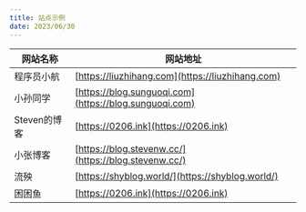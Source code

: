 ```yaml
---
title: 站点示例
date: 2023/06/30
---
```


|网站名称|网站地址|
|  ----  | ----  |
| 程序员小航  | [https://liuzhihang.com](https://liuzhihang.com) |
| 小孙同学  | [https://blog.sunguoqi.com](https://blog.sunguoqi.com) |
| Steven的博客  | [https://0206.ink](https://0206.ink) |
| 小张博客 | [https://blog.stevenw.cc/](https://blog.stevenw.cc/) |
| 流殃  | [https://shyblog.world/](https://shyblog.world/) |
| 困困鱼 | [https://0206.ink](https://0206.ink) |
